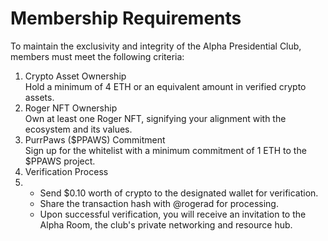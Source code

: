 # Membership Requirements

To maintain the exclusivity and integrity of the Alpha Presidential Club, members must meet the following criteria:

1. Crypto Asset Ownership\
   Hold a minimum of 4 ETH or an equivalent amount in verified crypto assets.
2. Roger NFT Ownership\
   Own at least one Roger NFT, signifying your alignment with the ecosystem and its values.
3. PurrPaws ($PPAWS) Commitment\
   Sign up for the whitelist with a minimum commitment of 1 ETH to the $PPAWS project.
4. Verification Process
5.
   * Send $0.10 worth of crypto to the designated wallet for verification.
   * Share the transaction hash with @rogerad for processing.
   * Upon successful verification, you will receive an invitation to the Alpha Room, the club's private networking and resource hub.

